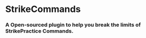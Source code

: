 # StrikeCommands
### A Open-sourced plugin to help you break the limits of StrikePractice Commands.

